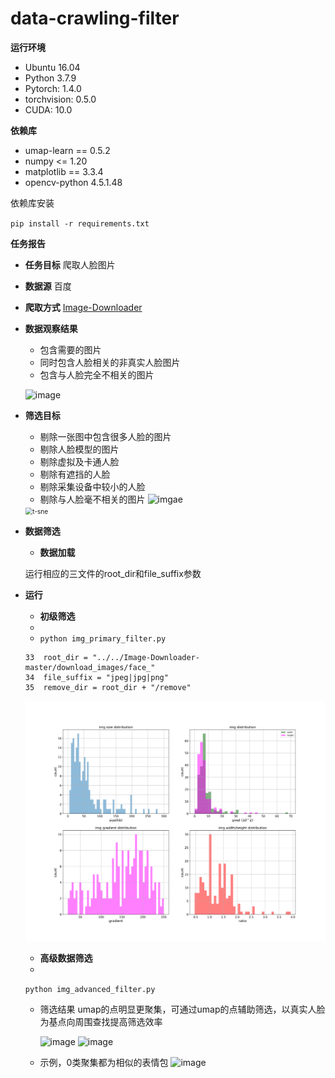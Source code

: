 # data-crawling-filter


**运行环境**

+ Ubuntu 16.04
+ Python 3.7.9
+ Pytorch: 1.4.0
+ torchvision: 0.5.0
+ CUDA: 10.0

**依赖库**

+ umap-learn == 0.5.2
+ numpy <= 1.20
+ matplotlib == 3.3.4
+ opencv-python 4.5.1.48

依赖库安装

```pip install -r requirements.txt```

**任务报告**
+ **任务目标**
 爬取人脸图片

+ **数据源**
百度

+ **爬取方式**
[Image-Downloader](https://github.com/sczhengyabin/Image-Downloader) 

+ **数据观察结果**
  + 包含需要的图片
  + 同时包含人脸相关的非真实人脸图片
  + 包含与人脸完全不相关的图片
  
  ![image](https://github.com/LKatrina/data-crawling-filter/blob/main/img/需要的人脸.png)
  
+ **筛选目标**
  + 剔除一张图中包含很多人脸的图片
  + 剔除人脸模型的图片
  + 剔除虚拟及卡通人脸
  + 剔除有遮挡的人脸
  + 剔除采集设备中较小的人脸
  + 剔除与人脸毫不相关的图片
  ![imgae](https://github.com/LKatrina/data-crawling-filter/blob/main/img/tsne.png)
  
  <img src="img/tsne.png" alt="t-sne" style="zoom:72%;" />
  
+ **数据筛选**
  + **数据加载**
  
  运行相应的三文件的root_dir和file_suffix参数
 + **运行**
   + **初级筛选**
   + 
   + ```python img_primary_filter.py```
    ```
   33  root_dir = "../../Image-Downloader-master/download_images/face_"
   34  file_suffix = "jpeg|jpg|png"
   35  remove_dir = root_dir + "/remove"
   ```
   ![image](https://github.com/LKatrina/data-crawling-filter/blob/main/img/img_info_1.png)
   
   
   + **高级数据筛选**
   + 
   ```python img_advanced_filter.py```
   + 筛选结果
     umap的点明显更聚集，可通过umap的点辅助筛选，以真实人脸为基点向周围查找提高筛选效率
     
     ![image](https://github.com/LKatrina/data-crawling-filter/blob/main/img/tsne.png)
     ![image](https://github.com/LKatrina/data-crawling-filter/blob/main/img/umap.png)
     
    + 示例，0类聚集都为相似的表情包
     ![image](https://github.com/LKatrina/data-crawling-filter/blob/main/img/表情.png)
   
  

